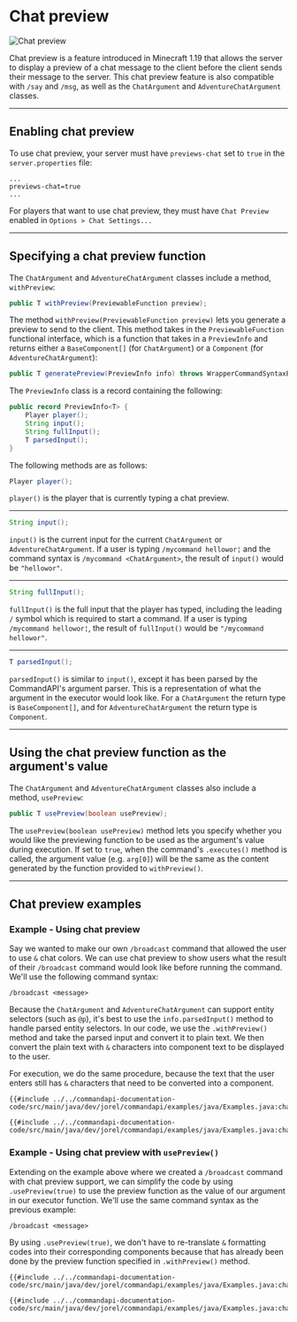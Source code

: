 # Chat preview

![Chat preview](./images/chatpreview.gif)

Chat preview is a feature introduced in Minecraft 1.19 that allows the server to display a preview of a chat message to the client before the client sends their message to the server. This chat preview feature is also compatible with `/say` and `/msg`, as well as the `ChatArgument` and `AdventureChatArgument` classes.

-----

## Enabling chat preview

To use chat preview, your server must have `previews-chat` set to `true` in the `server.properties` file:

```properties
...
previews-chat=true
...
```

For players that want to use chat preview, they must have `Chat Preview` enabled in `Options > Chat Settings...`

-----

## Specifying a chat preview function

The `ChatArgument` and `AdventureChatArgument` classes include a method, `withPreview`:

```java
public T withPreview(PreviewableFunction preview);
```

The method `withPreview(PreviewableFunction preview)` lets you generate a preview to send to the client. This method takes in the `PreviewableFunction` functional interface, which is a function that takes in a `PreviewInfo` and returns either a `BaseComponent[]` (for `ChatArgument`) or a `Component` (for `AdventureChatArgument`):

```java
public T generatePreview(PreviewInfo info) throws WrapperCommandSyntaxException;
```

The `PreviewInfo` class is a record containing the following:

```java
public record PreviewInfo<T> {
    Player player();
    String input();
    String fullInput();
    T parsedInput();
}
```

The following methods are as follows:

```java
Player player();
```

`player()` is the player that is currently typing a chat preview.

-----

```java
String input();
```

`input()` is the current input for the current `ChatArgument` or `AdventureChatArgument`. If a user is typing `/mycommand hellowor¦` and the command syntax is `/mycommand <ChatArgument>`, the result of `input()` would be `"hellowor"`.

-----

```java
String fullInput();
```

`fullInput()` is the full input that the player has typed, including the leading `/` symbol which is required to start a command. If a user is typing `/mycommand hellowor¦`, the result of `fullInput()` would be `"/mycommand hellowor"`.

-----

```java
T parsedInput();
```

`parsedInput()` is similar to `input()`, except it has been parsed by the CommandAPI's argument parser. This is a representation of what the argument in the executor would look like. For a `ChatArgument` the return type is `BaseComponent[]`, and for `AdventureChatArgument` the return type is `Component`.

-----

## Using the chat preview function as the argument's value

The `ChatArgument` and `AdventureChatArgument` classes also include a method, `usePreview`:

```java
public T usePreview(boolean usePreview);
```

The `usePreview(boolean usePreview)` method lets you specify whether you would like the previewing function to be used as the argument's value during execution. If set to `true`, when the command's `.executes()` method is called, the argument value (e.g. `arg[0]`) will be the same as the content generated by the function provided to `withPreview()`.

-----

## Chat preview examples

<div class="example">

### Example - Using chat preview

Say we wanted to make our own `/broadcast` command that allowed the user to use `&` chat colors. We can use chat preview to show users what the result of their `/broadcast` command would look like before running the command. We'll use the following command syntax:

```mccmd
/broadcast <message>
```

Because the `ChatArgument` and `AdventureChatArgument` can support entity selectors (such as `@p`), it's best to use the `info.parsedInput()` method to handle parsed entity selectors. In our code, we use the `.withPreview()` method and take the parsed input and convert it to plain text. We then convert the plain text with `&` characters into component text to be displayed to the user.

For execution, we do the same procedure, because the text that the user enters still has `&` characters that need to be converted into a component.

<div class="multi-pre">

```java,Spigot
{{#include ../../commandapi-documentation-code/src/main/java/dev/jorel/commandapi/examples/java/Examples.java:chatpreviewspigot}}
```

```java,Paper
{{#include ../../commandapi-documentation-code/src/main/java/dev/jorel/commandapi/examples/java/Examples.java:chatpreviewadventure}}
```

</div>

</div>

<div class="example">

### Example - Using chat preview with `usePreview()`

Extending on the example above where we created a `/broadcast` command with chat preview support, we can simplify the code by using `.usePreview(true)` to use the preview function as the value of our argument in our executor function. We'll use the same command syntax as the previous example:

```mccmd
/broadcast <message>
```

By using `.usePreview(true)`, we don't have to re-translate `&` formatting codes into their corresponding components because that has already been done by the preview function specified in `.withPreview()` method.

<div class="multi-pre">

```java,Spigot
{{#include ../../commandapi-documentation-code/src/main/java/dev/jorel/commandapi/examples/java/Examples.java:chatpreviewspigotusepreview}}
```

```java,Paper
{{#include ../../commandapi-documentation-code/src/main/java/dev/jorel/commandapi/examples/java/Examples.java:chatpreviewadventureusepreview}}
```

</div>

</div>

